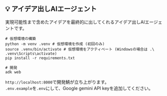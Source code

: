 ## 💡 アイデア出しAIエージェント
実現可能性まで含めたアイデアを最終的に出してくれるアイデア出しAIエージェントです。
```
# 仮想環境の構築
python -m venv .venv # 仮想環境を作成 (初回のみ)
source .venv/bin/activate # 仮想環境をアクティベート (Windowsの場合は .\ .venv\Scripts\activate)
pip install -r requirements.txt

# 開発
adk web
```
`http://localhost:8000`で開発鯖が立ち上がります。   
`.env.example`を`.env`にして、Google gemini API keyを追加してください。
